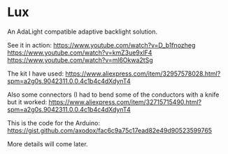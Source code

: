 # Lux

An AdaLight compatible adaptive backlight solution.

See it in action:
https://www.youtube.com/watch?v=D_b1fnozheg
https://www.youtube.com/watch?v=kmZ3ue9xlF4
https://www.youtube.com/watch?v=ml6Okwa2tSg

The kit I have used:
https://www.aliexpress.com/item/32957578028.html?spm=a2g0s.9042311.0.0.4c1b4c4dXdynT4

Also some connectors (I had to bend some of the conductors with a knife but it worked:
https://www.aliexpress.com/item/32715715490.html?spm=a2g0s.9042311.0.0.4c1b4c4dXdynT4

This is the code for the Arduino: https://gist.github.com/axodox/fac6c9a75c17ead82e49d90523599765

More details will come later.
